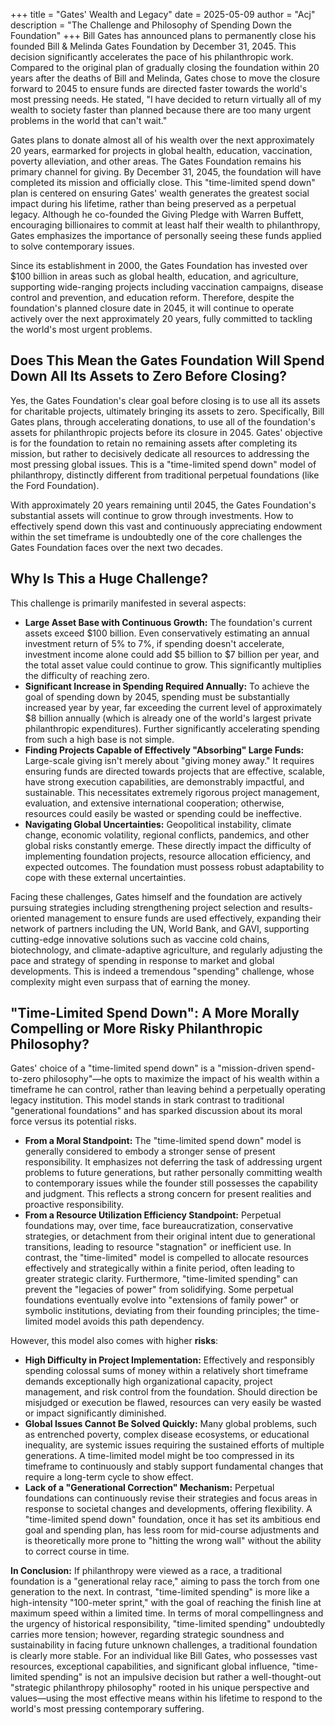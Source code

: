 +++
title = "Gates' Wealth and Legacy"
date = 2025-05-09
author = "Acj"
description = "The Challenge and Philosophy of Spending Down the Foundation"
+++
Bill Gates has announced plans to permanently close his founded Bill & Melinda Gates Foundation by December 31, 2045. This decision significantly accelerates the pace of his philanthropic work. Compared to the original plan of gradually closing the foundation within 20 years after the deaths of Bill and Melinda, Gates chose to move the closure forward to 2045 to ensure funds are directed faster towards the world's most pressing needs. He stated, "I have decided to return virtually all of my wealth to society faster than planned because there are too many urgent problems in the world that can't wait."

Gates plans to donate almost all of his wealth over the next approximately 20 years, earmarked for projects in global health, education, vaccination, poverty alleviation, and other areas. The Gates Foundation remains his primary channel for giving. By December 31, 2045, the foundation will have completed its mission and officially close. This "time-limited spend down" plan is centered on ensuring Gates' wealth generates the greatest social impact during his lifetime, rather than being preserved as a perpetual legacy. Although he co-founded the Giving Pledge with Warren Buffett, encouraging billionaires to commit at least half their wealth to philanthropy, Gates emphasizes the importance of personally seeing these funds applied to solve contemporary issues.

Since its establishment in 2000, the Gates Foundation has invested over $100 billion in areas such as global health, education, and agriculture, supporting wide-ranging projects including vaccination campaigns, disease control and prevention, and education reform. Therefore, despite the foundation's planned closure date in 2045, it will continue to operate actively over the next approximately 20 years, fully committed to tackling the world's most urgent problems.

## Does This Mean the Gates Foundation Will Spend Down All Its Assets to Zero Before Closing?

Yes, the Gates Foundation's clear goal before closing is to use all its assets for charitable projects, ultimately bringing its assets to zero. Specifically, Bill Gates plans, through accelerating donations, to use all of the foundation's assets for philanthropic projects before its closure in 2045. Gates' objective is for the foundation to retain no remaining assets after completing its mission, but rather to decisively dedicate all resources to addressing the most pressing global issues. This is a "time-limited spend down" model of philanthropy, distinctly different from traditional perpetual foundations (like the Ford Foundation).

With approximately 20 years remaining until 2045, the Gates Foundation's substantial assets will continue to grow through investments. How to effectively spend down this vast and continuously appreciating endowment within the set timeframe is undoubtedly one of the core challenges the Gates Foundation faces over the next two decades.

## Why Is This a Huge Challenge?

This challenge is primarily manifested in several aspects:

* **Large Asset Base with Continuous Growth:** The foundation's current assets exceed $100 billion. Even conservatively estimating an annual investment return of 5% to 7%, if spending doesn't accelerate, investment income alone could add $5 billion to $7 billion per year, and the total asset value could continue to grow. This significantly multiplies the difficulty of reaching zero.
* **Significant Increase in Spending Required Annually:** To achieve the goal of spending down by 2045, spending must be substantially increased year by year, far exceeding the current level of approximately $8 billion annually (which is already one of the world's largest private philanthropic expenditures). Further significantly accelerating spending from such a high base is not simple.
* **Finding Projects Capable of Effectively "Absorbing" Large Funds:** Large-scale giving isn't merely about "giving money away." It requires ensuring funds are directed towards projects that are effective, scalable, have strong execution capabilities, are demonstrably impactful, and sustainable. This necessitates extremely rigorous project management, evaluation, and extensive international cooperation; otherwise, resources could easily be wasted or spending could be ineffective.
* **Navigating Global Uncertainties:** Geopolitical instability, climate change, economic volatility, regional conflicts, pandemics, and other global risks constantly emerge. These directly impact the difficulty of implementing foundation projects, resource allocation efficiency, and expected outcomes. The foundation must possess robust adaptability to cope with these external uncertainties.

Facing these challenges, Gates himself and the foundation are actively pursuing strategies including strengthening project selection and results-oriented management to ensure funds are used effectively, expanding their network of partners including the UN, World Bank, and GAVI, supporting cutting-edge innovative solutions such as vaccine cold chains, biotechnology, and climate-adaptive agriculture, and regularly adjusting the pace and strategy of spending in response to market and global developments. This is indeed a tremendous "spending" challenge, whose complexity might even surpass that of earning the money.

## "Time-Limited Spend Down": A More Morally Compelling or More Risky Philanthropic Philosophy?

Gates' choice of a "time-limited spend down" is a "mission-driven spend-to-zero philosophy"—he opts to maximize the impact of his wealth within a timeframe he can control, rather than leaving behind a perpetually operating legacy institution. This model stands in stark contrast to traditional "generational foundations" and has sparked discussion about its moral force versus its potential risks.

* **From a Moral Standpoint:** The "time-limited spend down" model is generally considered to embody a stronger sense of present responsibility. It emphasizes not deferring the task of addressing urgent problems to future generations, but rather personally committing wealth to contemporary issues while the founder still possesses the capability and judgment. This reflects a strong concern for present realities and proactive responsibility.
* **From a Resource Utilization Efficiency Standpoint:** Perpetual foundations may, over time, face bureaucratization, conservative strategies, or detachment from their original intent due to generational transitions, leading to resource "stagnation" or inefficient use. In contrast, the "time-limited" model is compelled to allocate resources effectively and strategically within a finite period, often leading to greater strategic clarity. Furthermore, "time-limited spending" can prevent the "legacies of power" from solidifying. Some perpetual foundations eventually evolve into "extensions of family power" or symbolic institutions, deviating from their founding principles; the time-limited model avoids this path dependency.

However, this model also comes with higher **risks**:

* **High Difficulty in Project Implementation:** Effectively and responsibly spending colossal sums of money within a relatively short timeframe demands exceptionally high organizational capacity, project management, and risk control from the foundation. Should direction be misjudged or execution be flawed, resources can very easily be wasted or impact significantly diminished.
* **Global Issues Cannot Be Solved Quickly:** Many global problems, such as entrenched poverty, complex disease ecosystems, or educational inequality, are systemic issues requiring the sustained efforts of multiple generations. A time-limited model might be too compressed in its timeframe to continuously and stably support fundamental changes that require a long-term cycle to show effect.
* **Lack of a "Generational Correction" Mechanism:** Perpetual foundations can continuously revise their strategies and focus areas in response to societal changes and developments, offering flexibility. A "time-limited spend down" foundation, once it has set its ambitious end goal and spending plan, has less room for mid-course adjustments and is theoretically more prone to "hitting the wrong wall" without the ability to correct course in time.

**In Conclusion:** If philanthropy were viewed as a race, a traditional foundation is a "generational relay race," aiming to pass the torch from one generation to the next. In contrast, "time-limited spending" is more like a high-intensity "100-meter sprint," with the goal of reaching the finish line at maximum speed within a limited time. In terms of moral compellingness and the urgency of historical responsibility, "time-limited spending" undoubtedly carries more tension; however, regarding strategic soundness and sustainability in facing future unknown challenges, a traditional foundation is clearly more stable. For an individual like Bill Gates, who possesses vast resources, exceptional capabilities, and significant global influence, "time-limited spending" is not an impulsive decision but rather a well-thought-out "strategic philanthropy philosophy" rooted in his unique perspective and values—using the most effective means within his lifetime to respond to the world's most pressing contemporary suffering.
